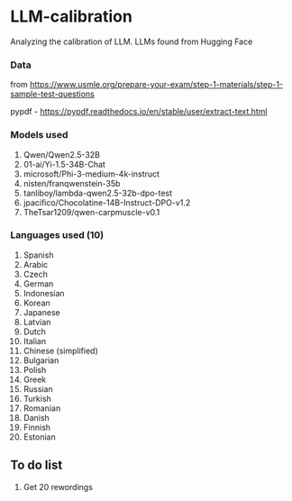 # LLM-calibration
Analyzing the calibration of LLM. LLMs found from Hugging Face

### Data
from https://www.usmle.org/prepare-your-exam/step-1-materials/step-1-sample-test-questions

pypdf - https://pypdf.readthedocs.io/en/stable/user/extract-text.html


### Models used
1. Qwen/Qwen2.5-32B
2. 01-ai/Yi-1.5-34B-Chat
3. microsoft/Phi-3-medium-4k-instruct
4. nisten/franqwenstein-35b
5. tanliboy/lambda-qwen2.5-32b-dpo-test
6. jpacifico/Chocolatine-14B-Instruct-DPO-v1.2
7. TheTsar1209/qwen-carpmuscle-v0.1


### Languages used (10)
1. Spanish
2. Arabic
3. Czech
4. German
5. Indonesian
6. Korean
7. Japanese
8. Latvian
9. Dutch
10. Italian
11. Chinese (simplified)
12. Bulgarian
13. Polish
14. Greek
15. Russian
16. Turkish
17. Romanian
18. Danish
19. Finnish
20. Estonian

## To do list
1. Get 20 rewordings 